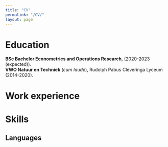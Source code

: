 ```yaml
---
title: "CV"
permalink: "/CV/"
layout: page
---
```


# Education
**BSc Bachelor Econometrics and Operations Research**, (2020-2023 (expected)). <br>
**VWO Natuur en Techniek** (*cum laude*), Rudolph Pabus Cleveringa Lyceum (2014-2020).

# Work experience


# Skills
## Languages

